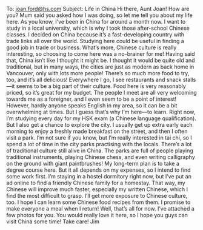 To: joan.ford@hs.com
Subject: Life in China
Hi there, Aunt Joan!
How are you? Mum said you asked how I was doing, so let me tell you about my life here.
As you know, I’ve been in China for around a month now. I want to study in a local university, which is why I took those after-school Chinese classes. I decided on China because it’s a fast-developing country with trade links all over the world. Studying here could be useful in finding a good job in trade or business. What’s more, Chinese culture is really interesting, so choosing to come here was a no-brainer for me!
Having said that, China isn’t like I thought it might be. I thought it would be quite old and traditional, but in many ways, the cities are just as modern as back home in Vancouver, only with lots more people! There’s so much more food to try, too, and it’s all delicious! Everywhere I go, I see restaurants and snack stalls—it seems to be a big part of their culture. Food here is very reasonably priced, so it’s great for my budget. The people I meet are all very welcoming towards me as a foreigner, and I even seem to be a point of interest! However, hardly anyone speaks English in my area, so it can be a bit overwhelming at times. But I guess that’s why I’m here—to learn.
Right now, I’m studying every day for my HSK exam (a Chinese language qualification). But I also get a chance to explore the city. I usually get up extra early each morning to enjoy a freshly made breakfast on the street, and then I often visit a park. I’m not sure if you know, but I’m really interested in tai chi, so I spend a lot of time in the city parks practising with the locals. There’s a lot of traditional culture still alive in China. The parks are full of people playing traditional instruments, playing Chinese chess, and even writing calligraphy on the ground with giant paintbrushes!
My long-term plan is to take a degree course here. But it all depends on my expenses, so I intend to find some work first. I’m staying in a hostel dormitory right now, but I’ve put an ad online to find a friendly Chinese family for a homestay. That way, my Chinese will improve much faster, especially my written Chinese, which I find the most difficult to grasp. I’ll get more exposure to Chinese culture, too. I hope I can learn some Chinese food recipes from them. I promise to make everyone a meal when I return!
Well, that’s all for now. I’ve attached a few photos for you. You would really love it here, so I hope you guys can visit China some time!
Take care!
Jim